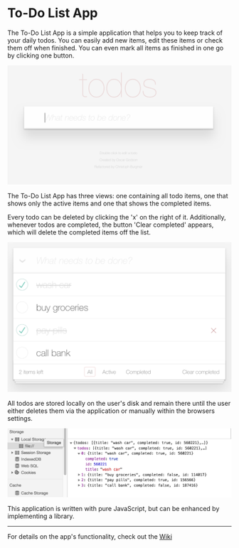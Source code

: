 # To-Do List App

The To-Do List App is a simple application that helps you to keep track of your daily todos. You can easily add new items, edit these items or check them off when finished. You can even mark all items as finished in one go by clicking one button.

![](DocImages/app33.png)

The To-Do List App has three views: one containing all todo items, one that shows only the active items and one that shows the completed items. 

Every todo can be deleted by clicking the 'x' on the right of it. Additionally, whenever todos are completed, the button 'Clear completed' appears, which will delete the completed items off the list.

![](DocImages/app32.png)

All todos are stored locally on the user's disk and remain there until the user either deletes them via the application or manually within the browsers settings. 

![](DocImages/app31.png)

This application is written with pure JavaScript, but can be enhanced by implementing a library.

---
For details on the app's functionality, check out the [Wiki](https://github.com/Sumerian812/ToDoApp/wiki)

